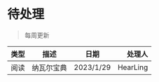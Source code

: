 # 待处理

> 每周更新

| 类型 |    描述    |   日期    |   处理人 |
| ---- | :--------: | :-------: | -------: |
| 阅读 | 纳瓦尔宝典 | 2023/1/29 | HearLing |
